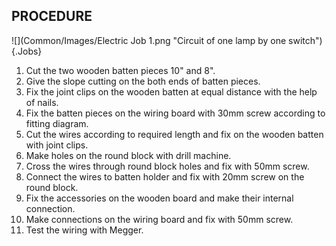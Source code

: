 ## PROCEDURE

![](Common/Images/Electric Job 1.png "Circuit of one lamp by one switch"){.Jobs}

1. Cut the two wooden batten pieces 10" and 8". 
1. Give the slope cutting on the both ends of batten pieces. 
1. Fix the joint clips on the wooden batten at equal distance with the help of nails.
1. Fix the batten pieces on the wiring board with 30mm screw according to fitting diagram. 
1. Cut the wires according to required length and fix on the wooden batten with joint clips. 
1. Make holes on the round block with drill machine. 
1. Cross the wires through round block holes and fix with 50mm screw. 
1. Connect the wires to batten holder and fix with 20mm screw on the round block. 
1. Fix the accessories on the wooden board and make their internal connection. 
1. Make connections on the wiring board and fix with 50mm screw. 
1. Test the wiring with Megger.
